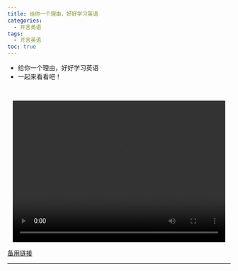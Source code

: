 ```yaml
---
title: 给你一个理由，好好学习英语
categories:
  - 开言英语
tags:
  - 开言英语
toc: true 
---
```



- 给你一个理由，好好学习英语
- 一起来看看吧！

 

<p style="text-align:center">
   <video width="480" height="320" controls>
       <source src="/video/ol/32.mp4">
   </video>
</p>
 <p><a href="/video/ol/32.mp4">备用链接</a></p>
 
---





